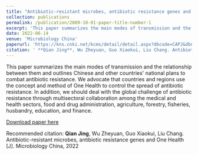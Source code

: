 ```yaml
---
title: "Antibiotic-resistant microbes, antibiotic resistance genes and One Health"
collection: publications
permalink: /publication/2009-10-01-paper-title-number-1
excerpt: 'This paper summarizes the main modes of transmission and the relationship between them and outlines Chinese and other countries' national plans to combat antibiotic resistance. We advocate that countries and regions use the concept and method of One Health to control the spread of antibiotic resistance. In addition, we should deal with the global challenge of antibiotic resistance through multisectoral collaboration among the medical and health sectors, food and drug administration, agriculture, forestry, fisheries, husbandry, education, and finance.'
date: 2022-06-14
venue: 'Microbiology China'
paperurl: 'https://kns.cnki.net/kcms/detail/detail.aspx?dbcode=CAPJ&dbname=CAPJDAY&filename=WSWT20220610000&uniplatform=NZKPT&v=OUd6pkyNl_mYBoEWPy7JFYpJ_aai1Cz4UXLz6NqNC1VXLl0Ka50iRC_EkEGnvk4O'
citation: ' **Qian Jing**, Wu Zheyuan, Guo Xiaokui, Liu Chang. Antibiotic-resistant microbes, antibiotic resistance genes and One Health [J]. Microbiology China, 2022'
---
```

This paper summarizes the main modes of transmission and the relationship between them and outlines Chinese and other countries' national plans to combat antibiotic resistance. We advocate that countries and regions use the concept and method of One Health to control the spread of antibiotic resistance. In addition, we should deal with the global challenge of antibiotic resistance through multisectoral collaboration among the medical and health sectors, food and drug administration, agriculture, forestry, fisheries, husbandry, education, and finance.

[Download paper here]([http://academicpages.github.io/files/paper1.pdf](https://kns.cnki.net/kcms/detail/detail.aspx?dbcode=CAPJ&dbname=CAPJDAY&filename=WSWT20220610000&uniplatform=NZKPT&v=OUd6pkyNl_mYBoEWPy7JFYpJ_aai1Cz4UXLz6NqNC1VXLl0Ka50iRC_EkEGnvk4O))

Recommended citation: **Qian Jing**, Wu Zheyuan, Guo Xiaokui, Liu Chang. Antibiotic-resistant microbes, antibiotic resistance genes and One Health [J]. Microbiology China, 2022
